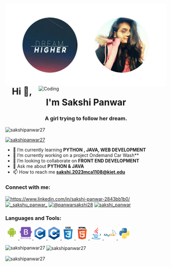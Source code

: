 <img align= "right" src="https://github.com/sakshipanwar27/sakshipanwar27/blob/main/IMAGE%20(2).jpeg">
<img align="right" alt="Coding" width="400" src="https://cdn.dribbble.com/users/2646423/screenshots/5507196/computer.gif">
<h1 align="center">Hi 👋, I'm Sakshi Panwar</h1>
<h3 align="center">A girl trying to follow her dream.</h3>

<p align="left"> <img src="https://komarev.com/ghpvc/?username=sakshipanwar27&label=Profile%20views&color=0e75b6&style=flat" alt="sakshipanwar27" /> </p>

<p align="left"> <a href="https://github.com/ryo-ma/github-profile-trophy"><img src="https://github-profile-trophy.vercel.app/?username=sakshipanwar27" alt="sakshipanwar27" /></a> </p>

- 🌱 I’m currently learning **PYTHON , JAVA, WEB DEVELOPMENT**
- 🌱 I’m currently working on a project Ondemand Car Wash**
- 👯 I’m looking to collaborate on **FRONT END DEVELOPMENT**
-  💬 Ask me about **PYTHON & JAVA**
-  📫 How to reach me **sakshi.2023mca1108@kiet.edu**

<h3 align="left">Connect with me:</h3>
<p align="left">
<a href="https://linkedin.com/in/https://www.linkedin.com/in/sakshi-panwar-2843bb1b0/" target="blank"><img align="center" src="https://raw.githubusercontent.com/rahuldkjain/github-profile-readme-generator/master/src/images/icons/Social/linked-in-alt.svg" alt="https://www.linkedin.com/in/sakshi-panwar-2843bb1b0/" height="30" width="40" /></a>
<a href="https://instagram.com/_sakshu_panwar_" target="blank"><img align="center" src="https://raw.githubusercontent.com/rahuldkjain/github-profile-readme-generator/master/src/images/icons/Social/instagram.svg" alt="_sakshu_panwar_" height="30" width="40" /></a>
<a href="https://www.hackerrank.com/@panwarsakshi28" target="blank"><img align="center" src="https://raw.githubusercontent.com/rahuldkjain/github-profile-readme-generator/master/src/images/icons/Social/hackerrank.svg" alt="@panwarsakshi28" height="30" width="40" /></a>
<a href="https://www.leetcode.com/sakshi_panwar" target="blank"><img align="center" src="https://raw.githubusercontent.com/rahuldkjain/github-profile-readme-generator/master/src/images/icons/Social/leet-code.svg" alt="sakshi_panwar" height="30" width="40" /></a>
</p>

<h3 align="left">Languages and Tools:</h3>
<p align="left"> <a href="https://developer.android.com" target="_blank"> <img src="https://raw.githubusercontent.com/devicons/devicon/master/icons/android/android-original-wordmark.svg" alt="android" width="40" height="40"/> </a> <a href="https://getbootstrap.com" target="_blank"> <img src="https://raw.githubusercontent.com/devicons/devicon/master/icons/bootstrap/bootstrap-plain-wordmark.svg" alt="bootstrap" width="40" height="40"/> </a> <a href="https://www.cprogramming.com/" target="_blank"> <img src="https://raw.githubusercontent.com/devicons/devicon/master/icons/c/c-original.svg" alt="c" width="40" height="40"/> </a> <a href="https://www.w3schools.com/cpp/" target="_blank"> <img src="https://raw.githubusercontent.com/devicons/devicon/master/icons/cplusplus/cplusplus-original.svg" alt="cplusplus" width="40" height="40"/> </a> <a href="https://www.w3schools.com/css/" target="_blank"> <img src="https://raw.githubusercontent.com/devicons/devicon/master/icons/css3/css3-original-wordmark.svg" alt="css3" width="40" height="40"/> </a> <a href="https://www.w3.org/html/" target="_blank"> <img src="https://raw.githubusercontent.com/devicons/devicon/master/icons/html5/html5-original-wordmark.svg" alt="html5" width="40" height="40"/> </a> <a href="https://www.java.com" target="_blank"> <img src="https://raw.githubusercontent.com/devicons/devicon/master/icons/java/java-original.svg" alt="java" width="40" height="40"/> </a> <a href="https://www.mysql.com/" target="_blank"> <img src="https://raw.githubusercontent.com/devicons/devicon/master/icons/mysql/mysql-original-wordmark.svg" alt="mysql" width="40" height="40"/> </a> <a href="https://www.python.org" target="_blank"> <img src="https://raw.githubusercontent.com/devicons/devicon/master/icons/python/python-original.svg" alt="python" width="40" height="40"/> </a> </p>

<p><img align="left" src="https://github-readme-stats.vercel.app/api/top-langs?username=sakshipanwar27&show_icons=true&locale=en&layout=compact" alt="sakshipanwar27" /></p>

<p>&nbsp;<img align="center" src="https://github-readme-stats.vercel.app/api?username=sakshipanwar27&show_icons=true&locale=en" alt="sakshipanwar27" /></p>

<p><img align="center" src="https://github-readme-streak-stats.herokuapp.com/?user=sakshipanwar27&" alt="sakshipanwar27" /></p>
